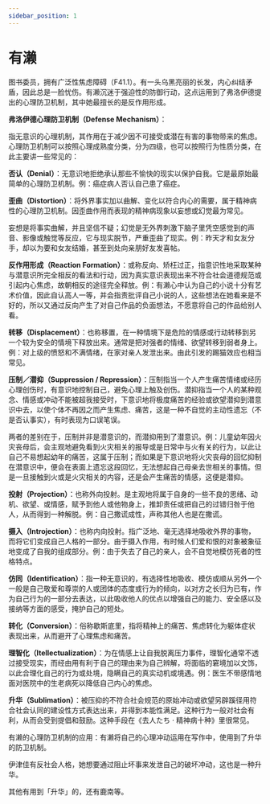```yaml
---
sidebar_position: 1
---
```


# 有濑

图书委员，拥有广泛性焦虑障碍（F41.1）。有一头乌黑亮丽的长发，内心纠结矛盾，因此总是一脸忧伤。有濑沉迷于强迫性的防御行动，这点运用到了弗洛伊德提出的心理防卫机制，其中她最擅长的是反作用形成。

**弗洛伊德心理防卫机制（Defense Mechanism）**：

指无意识的心理机制，其作用在于减少因不可接受或潜在有害的事物带来的焦虑。心理防卫机制可以按照心理成熟度分类，分为四级，也可以按照行为性质分类，在此主要讲一些常见的：

**否认（Denial）**：无意识地拒绝承认那些不愉快的现实以保护自我。它是最原始最简单的心理防卫机制。例：癌症病人否认自己患了癌症。

**歪曲（Distortion）**：将外界事实加以曲解、变化以符合内心的需要，属于精神病性的心理防卫机制。因歪曲作用而表现的精神病现象以妄想或幻觉最为常见。

妄想是将事实曲解，并且坚信不疑；幻觉是无外界刺激下脑子里凭空感觉到的声音、影像或触觉等反应，它与现实脱节，严重歪曲了现实。例：昨天才和女友分手，却以为要和女友结婚，甚至到处向亲朋好友发喜帖。

**反作用形成（Reaction Formation）**：或称反向、矫枉过正，指意识性地采取某种与潜意识所完全相反的看法和行动，因为真实意识表现出来不符合社会道德规范或引起内心焦虑，故朝相反的途径完全释放。例：有濑心中认为自己的小说十分有艺术价值，因此自认高人一等，并会指责批评自己小说的人，这些想法在她看来是不好的，所以又通过反向产生了对自己作品的负面想法，不愿意将自己的作品给别人看。

**转移（Displacement）**：也称移置，在一种情境下是危险的情感或行动转移到另一个较为安全的情境下释放出来。通常是把对强者的情绪、欲望转移到弱者身上。例：对上级的愤怒和不满情绪，在家对亲人发泄出来。由此引发的踢猫效应也相当常见。

**压制／潜抑（Suppression / Repression）**：压制指当一个人产生痛苦情绪或经历心理创伤时，有意识地控制自己，避免心理上触及创伤。潜抑指当一个人的某种观念、情感或冲动不能被超我接受时，下意识地将极度痛苦的经验或欲望潜抑到潜意识中去，以使个体不再因之而产生焦虑、痛苦，这是一种不自觉的主动性遗忘（不是否认事实），有时表现为口误笔误。

两者的差别在于，压制并非是潜意识的，而潜抑用到了潜意识。例：儿童幼年因火灾丧母后，会主观地避免看到火灾相关的报导或是日常中与火有关的行为，以此让自己不易想起幼年的痛苦，这属于压制；而如果是下意识地将火灾丧母的回忆抑制在潜意识中，便会在表面上遗忘这段回忆，无法想起自己母亲去世相关的事情。但是一旦接触到火或是火灾相关的内容，还是会产生痛苦的情感，这便是潜抑。

**投射（Projection）**：也称外向投射。是主观地将属于自身的一些不良的思绪、动机、欲望、或情感，赋予到他人或他物身上，推卸责任或把自己的过错归咎于他人，从而得到一种解脱。例：自己撒谎成性，声称其他人也是在撒谎。

**摄入（Introjection）**：也称内向投射。指广泛地、毫无选择地吸收外界的事物，而将它们变成自己人格的一部分。由于摄入作用，有时候人们爱和恨的对象被象征地变成了自我的组成部分。例：由于失去了自己的亲人，会不自觉地模仿死者的性格特点。

**仿同（Identification）**：指一种无意识的，有选择性地吸收、模仿或顺从另外一个一般是自己敬爱和尊崇的人或团体的态度或行为的倾向，以对方之长归为已有，作为自己行为的一部分去表达，以此吸收他人的优点以增强自己的能力、安全感以及接纳等方面的感受，掩护自己的短处。

**转化（Conversion）**：俗称歇斯底里，指将精神上的痛苦、焦虑转化为躯体症状表现出来，从而避开了心理焦虑和痛苦。

**理智化（Itellectualization）**：为在情感上让自我脱离压力事件，理智化通常不透过接受现实，而经由用有利于自己的理由来为自己辨解，将面临的窘境加以文饰，以此合理化自己的行为或处境，隐瞒自己的真实动机或境遇。例：医生不带感情地面对医院中的生老病死以降低自己内心的焦虑。

**升华（Sublimation）**：被压抑的不符合社会规范的原始冲动或欲望另辟蹊径用符合社会认同的建设性方式表达出来，并得到本能性满足。这种行为一般对社会有利，从而会受到提倡和鼓励。这种手段在《去人たち · 精神病十种》里很常见。

有濑的心理防卫机制的应用：有濑将自己的心理冲动运用在写作中，使用到了升华的防卫机制。

伊津佳有反社会人格，她想要通过阻止坏事来发泄自己的破坏冲动，这也是一种升华。

其他有用到「升华」的，还有鹿南等。
